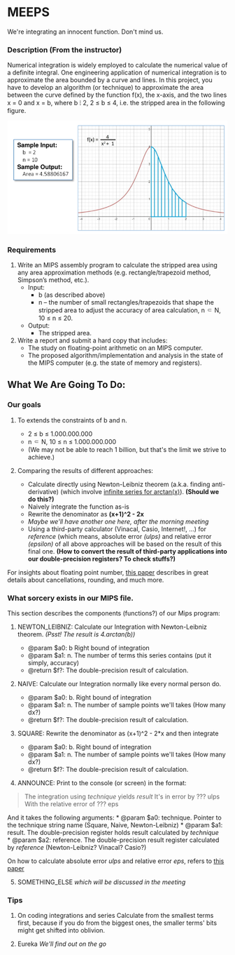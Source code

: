 # MEEPS
We're integrating an innocent function. Don't mind us.

### Description (From the instructor)
Numerical integration is widely employed to calculate the numerical value of a definite integral. One engineering application of numerical integration is to approximate the area bounded by a curve and lines.
In this project, you have to develop an algorithm (or technique) to approximate the area between the curve defined by the function f(x), the x-axis, and the two lines x = 0 and x = b, where b ⁝ 2, 2 ≤ b ≤ 4, i.e. the stripped area in the following figure.

<img src="misc/Example.png" alt="A curvy curve">

### Requirements

1. Write an MIPS assembly program to calculate the stripped area using any area
approximation methods (e.g. rectangle/trapezoid method, Simpson’s method, etc.).
	* Input:
		* b (as described above)
		* n – the number of small rectangles/trapezoids that shape the stripped area to adjust the accuracy of area calculation, n ⸦ N, 10 ≤ n ≤ 20.
	* Output:
		* The stripped area.
2. Write a report and submit a hard copy that includes:
	* The study on floating-point arithmetic on an MIPS computer.
	* The proposed algorithm/implementation and analysis in the state of the MIPS computer (e.g. the state of memory and registers).

## What We Are Going To Do:

### Our goals

1. To extends the constraints of b and n. 
	* 2 ≤ b ≤ 1.000.000.000
	* n ⸦ N, 10 ≤ n ≤ 1.000.000.000
	* (We may not be able to reach 1 billion, but that's the limit we strive to achieve.)

2. Comparing the results of different approaches:
	* Calculate directly using Newton-Leibniz theorem (a.k.a. finding anti-derivative) (which involve <a href="https://math.stackexchange.com/questions/29649/why-is-arctanx-x-x3-3x5-5-x7-7-dots">infinite series for arctan(x)</a>). <b>(Should we do this?)</b>
	* Naively integrate the function as-is
	* Rewrite the denominator as <b>(x+1)^2 - 2x</b>
	* <i>Maybe we'll have another one here, after the morning meeting</i>
	* Using a third-party calculator (Vinacal, Casio, Internet!, ...) for <i>reference</i> (which means, absolute error <i>(ulps)</i> and relative error <i>(epsilon)</i> of all above approaches will be based on the result of this final one. <b>(How to convert the result of third-party applications into our double-precision registers? To check stuffs?)</b>
	
For insights about floating point number, <a href="https://docs.oracle.com/cd/E19957-01/806-3568/ncg_goldberg.html#9921">this paper</a> describes in great details about cancellations, rounding, and much more. 

### What sorcery exists in our MIPS file.
This section describes the components (functions?) of our Mips program: 

1. NEWTON\_LEIBNIZ: 
Calculate our Integration with Newton-Leibniz theorem.
<i>(Psst! The result is 4.arctan(b))</i>
	* @param  $a0: b Right bound of integration
	* @param  $a1: n. The number of terms this series contains (put it simply, accuracy)
	* @return $f?: The double-precision result of calculation.

2. NAIVE:
Calculate our Integration normally like every normal person do.
	* @param  $a0: b. Right bound of integration
	* @param  $a1: n. The number of sample points we'll takes (How many dx?)
	* @return $f?: The double-precision result of calculation.

3. SQUARE:
Rewrite the denominator as (x+1)^2 - 2\*x and then integrate
	* @param  $a0: b. Right bound of integration
	* @param  $a1: n. The number of sample points we'll takes (How many dx?)
	* @return $f?: The double-precision result of calculation.

4. ANNOUNCE:
Print to the console (or screen) in the format:

>The integration using <i>technique</i> yields <i>result</i>
>It's in error by ??? ulps
>With the relative error of ??? eps

And it takes the following arguments:
	* @param  $a0: technique. Pointer to the technique string name (Square, Naive, Newton-Leibniz)
	* @param  $a1: result. The double-precision register holds result calculated by <i>technique</i>	
	* @param  $a2: reference. The double-precision result register calculated by <i>reference</i> (Newton-Leibniz? Vinacal? Casio?)

On how to calculate absolute error <i>ulps</i> and relative error <i>eps</i>, refers to <a href="https://docs.oracle.com/cd/E19957-01/806-3568/ncg_goldberg.html#9921">this paper</a>

5. SOMETHING\_ELSE
<i>which will be discussed in the meeting</i>

### Tips 
1. On coding integrations and series 
Calculate from the smallest terms first, because if you do from the biggest ones, the smaller terms' bits might get shifted into oblivion.

2. Eureka
<i>We'll find out on the go</i> 
